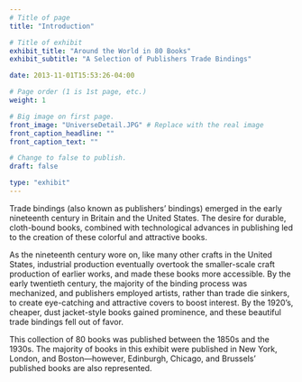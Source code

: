 ```yaml
---
# Title of page
title: "Introduction"

# Title of exhibit
exhibit_title: "Around the World in 80 Books"
exhibit_subtitle: "A Selection of Publishers Trade Bindings"

date: 2013-11-01T15:53:26-04:00

# Page order (1 is 1st page, etc.)
weight: 1

# Big image on first page.
front_image: "UniverseDetail.JPG" # Replace with the real image
front_caption_headline: ""
front_caption_text: ""

# Change to false to publish.
draft: false

type: "exhibit"
---
```


Trade bindings (also known as publishers’ bindings) emerged in the early nineteenth century in Britain and the United States. The desire for durable, cloth-bound books, combined with technological advances in publishing led to the creation of these colorful and attractive books.  

As the nineteenth century wore on, like many other crafts in the United States, industrial production eventually overtook the smaller-scale craft production of earlier works, and made these books more accessible. By the early twentieth century, the majority of the binding process was mechanized, and publishers employed artists, rather than trade die sinkers, to create eye-catching and attractive covers to boost interest. By the 1920’s, cheaper, dust jacket-style books gained prominence, and these beautiful trade bindings fell out of favor.

This collection of 80 books was published between the 1850s and the 1930s. The majority of books in this exhibit were published in New York, London, and Boston—however, Edinburgh, Chicago, and Brussels’ published books are also represented.

